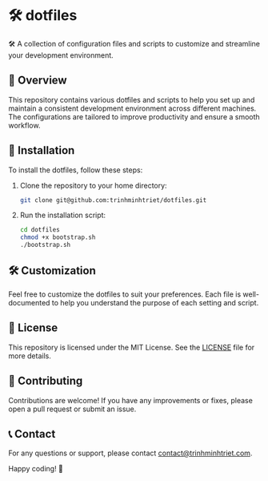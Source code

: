 # 🛠️ dotfiles

🛠️ A collection of configuration files and scripts to customize and streamline your development environment.

## 📂 Overview

This repository contains various dotfiles and scripts to help you set up and maintain a consistent development environment across different machines. The configurations are tailored to improve productivity and ensure a smooth workflow.

## 🚀 Installation

To install the dotfiles, follow these steps:

1. Clone the repository to your home directory:

   ```sh
   git clone git@github.com:trinhminhtriet/dotfiles.git
   ```

2. Run the installation script:
   ```sh
   cd dotfiles
   chmod +x bootstrap.sh
   ./bootstrap.sh
   ```

## 🛠️ Customization

Feel free to customize the dotfiles to suit your preferences. Each file is well-documented to help you understand the purpose of each setting and script.

## 📜 License

This repository is licensed under the MIT License. See the [LICENSE](LICENSE) file for more details.

## 🤝 Contributing

Contributions are welcome! If you have any improvements or fixes, please open a pull request or submit an issue.

## 📞 Contact

For any questions or support, please contact [contact@trinhminhtriet.com](mailto:contact@trinhminhtriet.com).

Happy coding! 🚀
